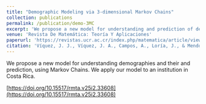 ```yaml
---
title: "Demographic Modeling via 3-dimensional Markov Chains"
collection: publications
permalink: /publication/demo-3MC
excerpt: 'We propose a new model for understanding and prediction of demographic modeling, using Markov Chains. We apply it to an institution in Costa Rica.'
venue: 'Revista De Matemática: Teoría Y Aplicaciones'
paperurl: 'https://revistas.ucr.ac.cr/index.php/matematica/article/view/33608/34172'
citation: 'Víquez, J. J., Víquez, J. A., Campos, A., Loría, J., & Mendoza, L. A. (2018). Modelación de poblaciones vía cadenas de Markov tridimensionales. Revista De Matemática: Teoría Y Aplicaciones, 25(2), 185–214. https://doi.org/10.15517/rmta.v25i2.33608.' 
---
```

We propose a new model for understanding demographies and their and prediction, using Markov Chains. We apply our model to an institution in Costa Rica.

[https://doi.org/10.15517/rmta.v25i2.33608](https://doi.org/10.15517/rmta.v25i2.33608)
